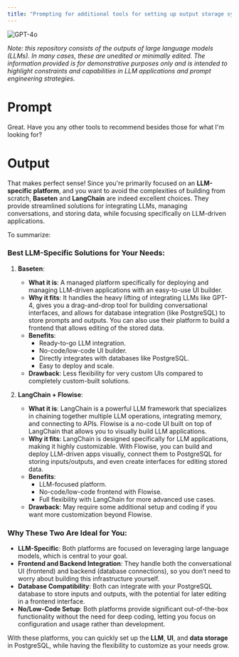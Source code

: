 ```yaml
---
title: "Prompting for additional tools for setting up output storage system with minimal configuration"
---
```

![GPT-4o](https://img.shields.io/badge/GPT--4o-3333FF?style=for-the-badge&logo=openai&logoColor=white)



*Note: this repository consists of the outputs of large language models (LLMs). In many cases, these are unedited or minimally edited. The information provided is for demonstrative purposes only and is intended to highlight constraints and capabilities in LLM applications and prompt engineering strategies.*


# Prompt

Great. Have you any other tools to recommend besides those for what I'm looking for?

# Output

That makes perfect sense! Since you're primarily focused on an **LLM-specific platform**, and you want to avoid the complexities of building from scratch, **Baseten** and **LangChain** are indeed excellent choices. They provide streamlined solutions for integrating LLMs, managing conversations, and storing data, while focusing specifically on LLM-driven applications.

To summarize:

### Best LLM-Specific Solutions for Your Needs:

1. **Baseten**:
   - **What it is**: A managed platform specifically for deploying and managing LLM-driven applications with an easy-to-use UI builder.
   - **Why it fits**: It handles the heavy lifting of integrating LLMs like GPT-4, gives you a drag-and-drop tool for building conversational interfaces, and allows for database integration (like PostgreSQL) to store prompts and outputs. You can also use their platform to build a frontend that allows editing of the stored data.
   - **Benefits**:
     - Ready-to-go LLM integration.
     - No-code/low-code UI builder.
     - Directly integrates with databases like PostgreSQL.
     - Easy to deploy and scale.
   - **Drawback**: Less flexibility for very custom UIs compared to completely custom-built solutions.

2. **LangChain + Flowise**:
   - **What it is**: LangChain is a powerful LLM framework that specializes in chaining together multiple LLM operations, integrating memory, and connecting to APIs. Flowise is a no-code UI built on top of LangChain that allows you to visually build LLM applications.
   - **Why it fits**: LangChain is designed specifically for LLM applications, making it highly customizable. With Flowise, you can build and deploy LLM-driven apps visually, connect them to PostgreSQL for storing inputs/outputs, and even create interfaces for editing stored data.
   - **Benefits**:
     - LLM-focused platform.
     - No-code/low-code frontend with Flowise.
     - Full flexibility with LangChain for more advanced use cases.
   - **Drawback**: May require some additional setup and coding if you want more customization beyond Flowise.

### Why These Two Are Ideal for You:
- **LLM-Specific**: Both platforms are focused on leveraging large language models, which is central to your goal.
- **Frontend and Backend Integration**: They handle both the conversational UI (frontend) and backend (database connections), so you don’t need to worry about building this infrastructure yourself.
- **Database Compatibility**: Both can integrate with your PostgreSQL database to store inputs and outputs, with the potential for later editing in a frontend interface.
- **No/Low-Code Setup**: Both platforms provide significant out-of-the-box functionality without the need for deep coding, letting you focus on configuration and usage rather than development.

With these platforms, you can quickly set up the **LLM**, **UI**, and **data storage** in PostgreSQL, while having the flexibility to customize as your needs grow.

